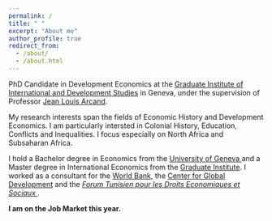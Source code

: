 ```yaml
---
permalink: /
title: " "
excerpt: "About me"
author_profile: true
redirect_from: 
  - /about/
  - /about.html
---
```

PhD Candidate in Development Economics at the <a href="https://www.graduateinstitute.ch"> Graduate Institute of International and Development Studies</a> in Geneva, under the supervision of Professor <a href="https://www.graduateinstitute.ch/arcand">Jean Louis Arcand</a>. 

My research interests span the fields of Economic History and Development Economics. I am particularly intersted in Colonial History, Education, Conflicts and Inequalities. I focus especially on North Africa and Subsaharan Africa.

I hold a Bachelor degree in Economics from the <a href="https://www.unige.ch/gsem/en/"> University of Geneva </a> and a Master degree in International Economics from the <a href="https://www.graduateinstitute.ch"> Graduate Institute</a>. I worked as a consultant for the <a href="https://www.worldbank.org/en/home"> World Bank</a>, the  <a href="https://www.cgdev.org"> Center for Global Development</a> and the  <i><a href="https://ftdes.net"> Forum Tunisien pour les Droits Economiques et Sociaux </a> </i>.

<b>I am on the Job Market this year. </b>

